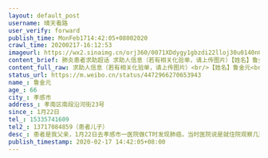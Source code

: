 ```yaml
---
layout: default_post
username: 晴天看路
user_verify: forward
publish_time: MonFeb1714:42:05+08002020
crawl_time: 20200217-16:12:53
imageurl: https://wx2.sinaimg.cn/orj360/0071XDdygy1gbzdi22lloj30u0140n0q.jpg,https://wx4.sinaimg.cn/orj360/0071XDdygy1gbzdi1oq39j31400u0ta2.jpg
content_brief: 肺炎患者求助超话 求助人信息（若有相关化验单，请上传图片）【姓名】鲁金元【年龄】66【所在城市】孝感市【所在小区、社区】孝南区南段沿河街23号【患病时间】1月22日【联系方式】15335741609 【其他紧急联系人】13717084859（患者儿子）【病情描述】 患者是我父亲，1月22日去孝感市一医 ...全文
content_full_raw: 求助人信息（若有相关化验单，请上传图片）<br/>【姓名】鲁金元<br/>【年龄】66<br/>【所在城市】孝感市<br/>【所在小区、社区】孝南区南段沿河街23号<br/>【患病时间】1月22日<br/>【联系方式】15335741609<br/>【其他紧急联系人】13717084859（患者儿子）<br/>【病情描述】患者是我父亲，1月22日去孝感市一医院做CT时发现肺癌，当时医院说是就住院观察几天准备做穿刺手术，然后过了几天31号左右问医生什么时候做，医生说现在医院只接手发热病人的手术，其他手术不做，并要求我父亲转院，那个时候孝感已经准备封城了，医院没有车，街上也没有车，是我母亲在医院借了一个推车把我父亲推到市中医医院，到中医院后复诊也是说肺癌，要做穿刺，然后他们说要去武汉的医院才能做，医院做不了，这里只能做保守治疗，但是这个时候全面封城，哪里都去不了。希望政府和医院想想办法给我爸做手术，救救我父亲
status_url: https://m.weibo.cn/status/4472966270653943
name_: 鲁金元
age_: 66
city_: 孝感市
address_: 孝南区南段沿河街23号
since_: 1月22日
tel_: 15335741609
tel2_: 13717084859（患者儿子）
desc_: 患者是我父亲，1月22日去孝感市一医院做CT时发现肺癌，当时医院说是就住院观察几天准备做穿刺手术，然后过了几天31号左右问医生什么时候做，医生说现在医院只接手发热病人的手术，其他手术不做，并要求我父亲转院，那个时候孝感已经准备封城了，医院没有车，街上也没有车，是我母亲在医院借了一个推车把我父亲推到市中医医院，到中医院后复诊也是说肺癌，要做穿刺，然后他们说要去武汉的医院才能做，医院做不了，这里只能做保守治疗，但是这个时候全面封城，哪里都去不了。希望政府和医院想想办法给我爸做手术，救救我父亲
publish_timestamp: 2020-02-17 14:42:05+08:00
---
```

